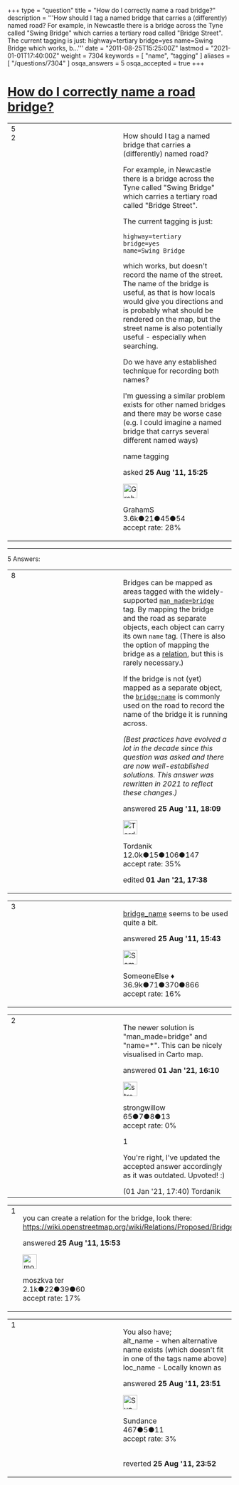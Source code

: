 +++
type = "question"
title = "How do I correctly name a road bridge?"
description = '''How should I tag a named bridge that carries a (differently) named road? For example, in Newcastle there is a bridge across the Tyne called &quot;Swing Bridge&quot; which carries a tertiary road called &quot;Bridge Street&quot;.  The current tagging is just: highway=tertiary bridge=yes name=Swing Bridge  which works, b...'''
date = "2011-08-25T15:25:00Z"
lastmod = "2021-01-01T17:40:00Z"
weight = 7304
keywords = [ "name", "tagging" ]
aliases = [ "/questions/7304" ]
osqa_answers = 5
osqa_accepted = true
+++

<div class="headNormal">

# [How do I correctly name a road bridge?](/questions/7304/how-do-i-correctly-name-a-road-bridge)

</div>

<div id="main-body">

<div id="askform">

<table id="question-table" style="width:100%;">
<colgroup>
<col style="width: 50%" />
<col style="width: 50%" />
</colgroup>
<tbody>
<tr>
<td style="width: 30px; vertical-align: top"><div class="vote-buttons">
<span id="post-7304-upvote" class="ajax-command post-vote up" rel="nofollow" title="I like this post (click again to cancel)"> </span>
<div id="post-7304-score" class="post-score" title="current number of votes">
5
</div>
<span id="post-7304-downvote" class="ajax-command post-vote down" rel="nofollow" title="I dont like this post (click again to cancel)"> </span> <span id="favorite-mark" class="ajax-command favorite-mark" rel="nofollow" title="mark/unmark this question as favorite (click again to cancel)"> </span>
<div id="favorite-count" class="favorite-count">
2
</div>
</div></td>
<td><div id="item-right">
<div class="question-body">
<p>How should I tag a named bridge that carries a (differently) named road?</p>
<p>For example, in Newcastle there is a bridge across the Tyne called "Swing Bridge" which carries a tertiary road called "Bridge Street".</p>
<p>The current tagging is just:</p>
<pre><code>highway=tertiary
bridge=yes
name=Swing Bridge</code></pre>
<p>which works, but doesn't record the name of the street. The name of the bridge is useful, as that is how locals would give you directions and is probably what should be rendered on the map, but the street name is also potentially useful - especially when searching.</p>
<p>Do we have any established technique for recording both names?</p>
<p>I'm guessing a similar problem exists for other named bridges and there may be worse case (e.g. I could imagine a named bridge that carrys several different named ways)</p>
</div>
<div id="question-tags" class="tags-container tags">
<span class="post-tag tag-link-name" rel="tag" title="see questions tagged &#39;name&#39;">name</span> <span class="post-tag tag-link-tagging" rel="tag" title="see questions tagged &#39;tagging&#39;">tagging</span>
</div>
<div id="question-controls" class="post-controls">
&#10;</div>
<div class="post-update-info-container">
<div class="post-update-info post-update-info-user">
<p>asked <strong>25 Aug '11, 15:25</strong></p>
<img src="https://secure.gravatar.com/avatar/f61876d1f1d2de794259119cdd596316?s=32&amp;d=identicon&amp;r=g" class="gravatar" width="32" height="32" alt="GrahamS&#39;s gravatar image" />
<p><span>GrahamS</span><br />
<span class="score" title="3635 reputation points"><span>3.6k</span></span><span title="21 badges"><span class="badge1">●</span><span class="badgecount">21</span></span><span title="45 badges"><span class="silver">●</span><span class="badgecount">45</span></span><span title="54 badges"><span class="bronze">●</span><span class="badgecount">54</span></span><br />
<span class="accept_rate" title="Rate of the user&#39;s accepted answers">accept rate:</span> <span title="GrahamS has 7 accepted answers">28%</span></p>
</div>
</div>
<div id="comments-container-7304" class="comments-container">
&#10;</div>
<div id="comment-tools-7304" class="comment-tools">
&#10;</div>
<div class="clear">
&#10;</div>
<div id="comment-7304-form-container" class="comment-form-container">
&#10;</div>
<div class="clear">
&#10;</div>
</div></td>
</tr>
</tbody>
</table>

------------------------------------------------------------------------

<div class="tabBar">

<span id="sort-top"></span>

<div class="headQuestions">

5 Answers:

</div>

</div>

<span id="7317"></span>

<div id="answer-container-7317" class="answer accepted-answer">

<table style="width:100%;">
<colgroup>
<col style="width: 50%" />
<col style="width: 50%" />
</colgroup>
<tbody>
<tr>
<td style="width: 30px; vertical-align: top"><div class="vote-buttons">
<span id="post-7317-upvote" class="ajax-command post-vote up" rel="nofollow" title="I like this post (click again to cancel)"> </span>
<div id="post-7317-score" class="post-score" title="current number of votes">
8
</div>
<span id="post-7317-downvote" class="ajax-command post-vote down" rel="nofollow" title="I dont like this post (click again to cancel)"> </span> <span class="accept-answer on" rel="nofollow" title="GrahamS has selected this answer as the correct answer"> </span>
</div></td>
<td><div class="item-right">
<div class="answer-body">
<p>Bridges can be mapped as areas tagged with the widely-supported <a href="https://wiki.openstreetmap.org/wiki/Tag:man_made%3Dbridge"><code>man_made=bridge</code></a> tag. By mapping the bridge and the road as separate objects, each object can carry its own <code>name</code> tag. (There is also the option of mapping the bridge as a <a href="https://wiki.openstreetmap.org/wiki/Relations/Proposed/Bridges_and_Tunnels">relation</a>, but this is rarely necessary.)</p>
<p>If the bridge is not (yet) mapped as a separate object, the <a href="https://wiki.openstreetmap.org/wiki/Key:bridge:name"><code>bridge:name</code></a> is commonly used on the road to record the name of the bridge it is running across.</p>
<p><em>(Best practices have evolved a lot in the decade since this question was asked and there are now well-established solutions. This answer was rewritten in 2021 to reflect these changes.)</em></p>
</div>
<div class="answer-controls post-controls">
&#10;</div>
<div class="post-update-info-container">
<div class="post-update-info post-update-info-user">
<p>answered <strong>25 Aug '11, 18:09</strong></p>
<img src="https://secure.gravatar.com/avatar/0626be5f46f32fce501353e8a5ec399c?s=32&amp;d=identicon&amp;r=g" class="gravatar" width="32" height="32" alt="Tordanik&#39;s gravatar image" />
<p><span>Tordanik</span><br />
<span class="score" title="11998 reputation points"><span>12.0k</span></span><span title="15 badges"><span class="badge1">●</span><span class="badgecount">15</span></span><span title="106 badges"><span class="silver">●</span><span class="badgecount">106</span></span><span title="147 badges"><span class="bronze">●</span><span class="badgecount">147</span></span><br />
<span class="accept_rate" title="Rate of the user&#39;s accepted answers">accept rate:</span> <span title="Tordanik has 58 accepted answers">35%</span></p>
</div>
<div class="post-update-info post-update-info-edited">
<p><span> edited <strong>01 Jan '21, 17:38</strong> </span></p>
</div>
</div>
<div id="comments-container-7317" class="comments-container">
&#10;</div>
<div id="comment-tools-7317" class="comment-tools">
&#10;</div>
<div class="clear">
&#10;</div>
<div id="comment-7317-form-container" class="comment-form-container">
&#10;</div>
<div class="clear">
&#10;</div>
</div></td>
</tr>
</tbody>
</table>

</div>

<span id="7306"></span>

<div id="answer-container-7306" class="answer">

<table style="width:100%;">
<colgroup>
<col style="width: 50%" />
<col style="width: 50%" />
</colgroup>
<tbody>
<tr>
<td style="width: 30px; vertical-align: top"><div class="vote-buttons">
<span id="post-7306-upvote" class="ajax-command post-vote up" rel="nofollow" title="I like this post (click again to cancel)"> </span>
<div id="post-7306-score" class="post-score" title="current number of votes">
3
</div>
<span id="post-7306-downvote" class="ajax-command post-vote down" rel="nofollow" title="I dont like this post (click again to cancel)"> </span>
</div></td>
<td><div class="item-right">
<div class="answer-body">
<p><a href="http://taginfo.openstreetmap.org/keys/bridge_name#values">bridge_name</a> seems to be used quite a bit.</p>
</div>
<div class="answer-controls post-controls">
&#10;</div>
<div class="post-update-info-container">
<div class="post-update-info post-update-info-user">
<p>answered <strong>25 Aug '11, 15:43</strong></p>
<img src="https://secure.gravatar.com/avatar/0bf1aa22f7f5e045b0eb8beb79fe7907?s=32&amp;d=identicon&amp;r=g" class="gravatar" width="32" height="32" alt="SomeoneElse&#39;s gravatar image" />
<p><span>SomeoneElse ♦</span><br />
<span class="score" title="36866 reputation points"><span>36.9k</span></span><span title="71 badges"><span class="badge1">●</span><span class="badgecount">71</span></span><span title="370 badges"><span class="silver">●</span><span class="badgecount">370</span></span><span title="866 badges"><span class="bronze">●</span><span class="badgecount">866</span></span><br />
<span class="accept_rate" title="Rate of the user&#39;s accepted answers">accept rate:</span> <span title="SomeoneElse has 228 accepted answers">16%</span></p>
</div>
</div>
<div id="comments-container-7306" class="comments-container">
&#10;</div>
<div id="comment-tools-7306" class="comment-tools">
&#10;</div>
<div class="clear">
&#10;</div>
<div id="comment-7306-form-container" class="comment-form-container">
&#10;</div>
<div class="clear">
&#10;</div>
</div></td>
</tr>
</tbody>
</table>

</div>

<span id="78175"></span>

<div id="answer-container-78175" class="answer">

<table style="width:100%;">
<colgroup>
<col style="width: 50%" />
<col style="width: 50%" />
</colgroup>
<tbody>
<tr>
<td style="width: 30px; vertical-align: top"><div class="vote-buttons">
<span id="post-78175-upvote" class="ajax-command post-vote up" rel="nofollow" title="I like this post (click again to cancel)"> </span>
<div id="post-78175-score" class="post-score" title="current number of votes">
2
</div>
<span id="post-78175-downvote" class="ajax-command post-vote down" rel="nofollow" title="I dont like this post (click again to cancel)"> </span>
</div></td>
<td><div class="item-right">
<div class="answer-body">
<p>The newer solution is "man_made=bridge" and "name=*". This can be nicely visualised in Carto map.</p>
</div>
<div class="answer-controls post-controls">
&#10;</div>
<div class="post-update-info-container">
<div class="post-update-info post-update-info-user">
<p>answered <strong>01 Jan '21, 16:10</strong></p>
<img src="https://secure.gravatar.com/avatar/e39830800041c01c0ad201916e2c4065?s=32&amp;d=identicon&amp;r=g" class="gravatar" width="32" height="32" alt="strongwillow&#39;s gravatar image" />
<p><span>strongwillow</span><br />
<span class="score" title="65 reputation points">65</span><span title="7 badges"><span class="badge1">●</span><span class="badgecount">7</span></span><span title="8 badges"><span class="silver">●</span><span class="badgecount">8</span></span><span title="13 badges"><span class="bronze">●</span><span class="badgecount">13</span></span><br />
<span class="accept_rate" title="Rate of the user&#39;s accepted answers">accept rate:</span> <span title="strongwillow has no accepted answers">0%</span></p>
</div>
</div>
<div id="comments-container-78175" class="comments-container">
<span id="78176"></span>
<div id="comment-78176" class="comment">
<div id="post-78176-score" class="comment-score">
1
</div>
<div class="comment-text">
<p>You're right, I've updated the accepted answer accordingly as it was outdated. Upvoted! :)</p>
</div>
<div id="comment-78176-info" class="comment-info">
<span class="comment-age">(01 Jan '21, 17:40)</span> <span class="comment-user userinfo">Tordanik</span>
</div>
</div>
</div>
<div id="comment-tools-78175" class="comment-tools">
&#10;</div>
<div class="clear">
&#10;</div>
<div id="comment-78175-form-container" class="comment-form-container">
&#10;</div>
<div class="clear">
&#10;</div>
</div></td>
</tr>
</tbody>
</table>

</div>

<span id="7308"></span>

<div id="answer-container-7308" class="answer">

<table style="width:100%;">
<colgroup>
<col style="width: 50%" />
<col style="width: 50%" />
</colgroup>
<tbody>
<tr>
<td style="width: 30px; vertical-align: top"><div class="vote-buttons">
<span id="post-7308-upvote" class="ajax-command post-vote up" rel="nofollow" title="I like this post (click again to cancel)"> </span>
<div id="post-7308-score" class="post-score" title="current number of votes">
1
</div>
<span id="post-7308-downvote" class="ajax-command post-vote down" rel="nofollow" title="I dont like this post (click again to cancel)"> </span>
</div></td>
<td><div class="item-right">
<div class="answer-body">
<p>you can create a relation for the bridge, look there: <a href="https://wiki.openstreetmap.org/wiki/Relations/Proposed/Bridges_and_Tunnels">https://wiki.openstreetmap.org/wiki/Relations/Proposed/Bridges_and_Tunnels</a></p>
</div>
<div class="answer-controls post-controls">
&#10;</div>
<div class="post-update-info-container">
<div class="post-update-info post-update-info-user">
<p>answered <strong>25 Aug '11, 15:53</strong></p>
<img src="https://secure.gravatar.com/avatar/139902838ec4406143a7d9f286419a52?s=32&amp;d=identicon&amp;r=g" class="gravatar" width="32" height="32" alt="moszkva%20ter&#39;s gravatar image" />
<p><span>moszkva ter</span><br />
<span class="score" title="2125 reputation points"><span>2.1k</span></span><span title="22 badges"><span class="badge1">●</span><span class="badgecount">22</span></span><span title="39 badges"><span class="silver">●</span><span class="badgecount">39</span></span><span title="60 badges"><span class="bronze">●</span><span class="badgecount">60</span></span><br />
<span class="accept_rate" title="Rate of the user&#39;s accepted answers">accept rate:</span> <span title="moszkva ter has 8 accepted answers">17%</span></p>
</div>
</div>
<div id="comments-container-7308" class="comments-container">
&#10;</div>
<div id="comment-tools-7308" class="comment-tools">
&#10;</div>
<div class="clear">
&#10;</div>
<div id="comment-7308-form-container" class="comment-form-container">
&#10;</div>
<div class="clear">
&#10;</div>
</div></td>
</tr>
</tbody>
</table>

</div>

<span id="7325"></span>

<div id="answer-container-7325" class="answer">

<table style="width:100%;">
<colgroup>
<col style="width: 50%" />
<col style="width: 50%" />
</colgroup>
<tbody>
<tr>
<td style="width: 30px; vertical-align: top"><div class="vote-buttons">
<span id="post-7325-upvote" class="ajax-command post-vote up" rel="nofollow" title="I like this post (click again to cancel)"> </span>
<div id="post-7325-score" class="post-score" title="current number of votes">
1
</div>
<span id="post-7325-downvote" class="ajax-command post-vote down" rel="nofollow" title="I dont like this post (click again to cancel)"> </span>
</div></td>
<td><div class="item-right">
<div class="answer-body">
<p>You also have;<br />
alt_name - when alternative name exists (which doesn't fit in one of the tags name above)<br />
loc_name - Locally known as</p>
</div>
<div class="answer-controls post-controls">
&#10;</div>
<div class="post-update-info-container">
<div class="post-update-info post-update-info-user">
<p>answered <strong>25 Aug '11, 23:51</strong></p>
<img src="https://secure.gravatar.com/avatar/f6827fbcbfc77428dfb7f8743ab775db?s=32&amp;d=identicon&amp;r=g" class="gravatar" width="32" height="32" alt="Sundance&#39;s gravatar image" />
<p><span>Sundance</span><br />
<span class="score" title="467 reputation points">467</span><span title="5 badges"><span class="silver">●</span><span class="badgecount">5</span></span><span title="11 badges"><span class="bronze">●</span><span class="badgecount">11</span></span><br />
<span class="accept_rate" title="Rate of the user&#39;s accepted answers">accept rate:</span> <span title="Sundance has one accepted answer">3%</span> </br></br></p>
</div>
<div class="post-update-info post-update-info-edited">
<p><span> reverted <strong>25 Aug '11, 23:52</strong> </span></p>
</div>
</div>
<div id="comments-container-7325" class="comments-container">
&#10;</div>
<div id="comment-tools-7325" class="comment-tools">
&#10;</div>
<div class="clear">
&#10;</div>
<div id="comment-7325-form-container" class="comment-form-container">
&#10;</div>
<div class="clear">
&#10;</div>
</div></td>
</tr>
</tbody>
</table>

</div>

<div class="paginator-container-left">

</div>

</div>

</div>

